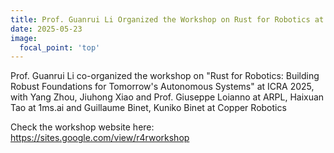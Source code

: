 ```yaml
---
title: Prof. Guanrui Li Organized the Workshop on Rust for Robotics at ICRA 2025
date: 2025-05-23
image:
  focal_point: 'top'
---
```


Prof. Guanrui Li co-organized the workshop on "Rust for Robotics: Building Robust Foundations for Tomorrow's Autonomous Systems" at ICRA 2025, with Yang Zhou, Jiuhong Xiao and Prof. Giuseppe Loianno at ARPL, Haixuan Tao at 1ms.ai and Guillaume Binet, Kuniko Binet at Copper Robotics 

Check the workshop website here: https://sites.google.com/view/r4rworkshop